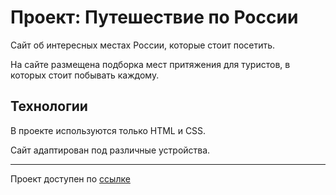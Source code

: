 # Проект: Путешествие по России

Сайт об интересных местах России, которые стоит посетить.

На сайте размещена подборка мест притяжения для туристов, в которых стоит побывать каждому.

## Технологии
В проекте используются только HTML и CSS.

Сайт адаптирован под различные устройства.

------

Проект доступен по [ссылке](https://nastaverba.github.io/russian-travel/)
